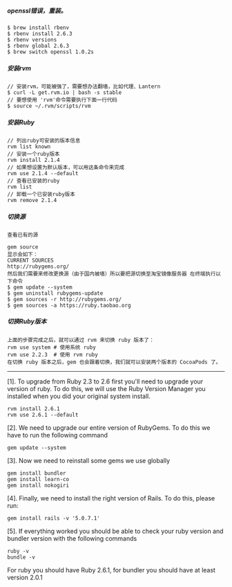 ##### openssl错误，重装。


```
$ brew install rbenv
$ rbenv install 2.6.3
$ rbenv versions
$ rbenv global 2.6.3
$ brew switch openssl 1.0.2s

```

##### 安装rvm

```
// 安装rvm，可能被强了，需要想办法翻墙，比如代理、Lantern
$ curl -L get.rvm.io | bash -s stable
// 要想使用 'rvm'命令需要执行下面一行代码
$ source ~/.rvm/scripts/rvm

```

##### 安装Ruby

```
// 列出ruby可安装的版本信息
rvm list known
// 安装一个ruby版本
rvm install 2.1.4
// 如果想设置为默认版本，可以用这条命令来完成
rvm use 2.1.4 --default 
// 查看已安装的ruby
rvm list
// 卸载一个已安装ruby版本
rvm remove 2.1.4

```


##### 切换源

```
查看已有的源

gem source
显示会如下：
CURRENT SOURCES
http://rubygems.org/
然后我们需要来修改更换源（由于国内被墙）所以要把源切换至淘宝镜像服务器 在终端执行以下命令
$ gem update --system
$ gem uninstall rubygems-update
$ gem sources -r http://rubygems.org/
$ gem sources -a https://ruby.taobao.org
```

##### 切换Ruby版本

```
上面的步骤完成之后，就可以通过 rvm 来切换 ruby 版本了：
rvm use system # 使用系统 ruby
rvm use 2.2.3  # 使用 rvm ruby
在切换 ruby 版本之后，gem 也会跟着切换，我们就可以安装两个版本的 CocoaPods 了。
```

------------
[1]. To upgrade from Ruby 2.3 to 2.6 first you'll need to upgrade your version of ruby. To do this, we will use the Ruby Version Manager you installed when you did your original system install.

```
rvm install 2.6.1
rvm use 2.6.1 --default
```

[2]. We need to upgrade our entire version of RubyGems. To do this we have to run the following command

```
gem update --system
```

[3]. Now we need to reinstall some gems we use globally

```
gem install bundler
gem install learn-co
gem install nokogiri
```

[4]. Finally, we need to install the right version of Rails. To do this, please run:

```
gem install rails -v '5.0.7.1'
```

[5]. If everything worked you should be able to check your ruby version and bundler version with the following commands

```
ruby -v
bundle -v
```

For ruby you should have Ruby 2.6.1, for bundler you should have at least version 2.0.1
